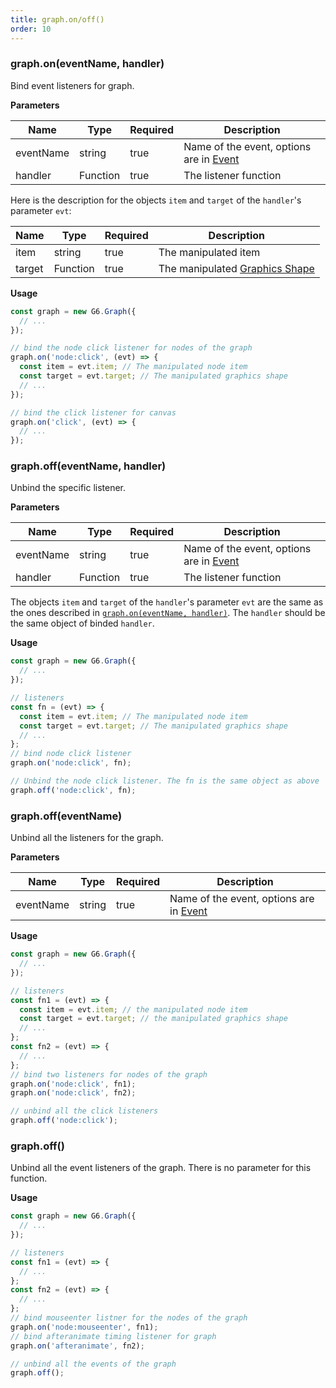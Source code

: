 ```yaml
---
title: graph.on/off()
order: 10
---
```


### graph.on(eventName, handler)

Bind event listeners for graph.

**Parameters**

| Name      | Type     | Required | Description                                                   |
| --------- | -------- | -------- | ------------------------------------------------------------- |
| eventName | string   | true     | Name of the event, options are in [Event](/en/docs/api/Event) |
| handler   | Function | true     | The listener function                                         |

Here is the description for the objects `item` and `target` of the `handler`'s parameter `evt`:

| Name | Type | Required | Description |
| --- | --- | --- | --- |
| item | string | true | The manipulated item |
| target | Function | true | The manipulated [Graphics Shape](/en/docs/manual/middle/elements/shape-keyshape) |

**Usage**

```javascript
const graph = new G6.Graph({
  // ...
});

// bind the node click listener for nodes of the graph
graph.on('node:click', (evt) => {
  const item = evt.item; // The manipulated node item
  const target = evt.target; // The manipulated graphics shape
  // ...
});

// bind the click listener for canvas
graph.on('click', (evt) => {
  // ...
});
```

### graph.off(eventName, handler)

Unbind the specific listener.

**Parameters**

| Name      | Type     | Required | Description                                                   |
| --------- | -------- | -------- | ------------------------------------------------------------- |
| eventName | string   | true     | Name of the event, options are in [Event](/en/docs/api/Event) |
| handler   | Function | true     | The listener function                                         |

The objects `item` and `target` of the `handler`'s parameter `evt` are the same as the ones described in [`graph.on(eventName, handler)`](#oneventname-handler). The `handler` should be the same object of binded `handler`.

**Usage**

```javascript
const graph = new G6.Graph({
  // ...
});

// listeners
const fn = (evt) => {
  const item = evt.item; // The manipulated node item
  const target = evt.target; // The manipulated graphics shape
  // ...
};
// bind node click listener
graph.on('node:click', fn);

// Unbind the node click listener. The fn is the same object as above
graph.off('node:click', fn);
```

### graph.off(eventName)

Unbind all the listeners for the graph.

**Parameters**

| Name      | Type   | Required | Description                                                   |
| --------- | ------ | -------- | ------------------------------------------------------------- |
| eventName | string | true     | Name of the event, options are in [Event](/en/docs/api/Event) |

**Usage**

```javascript
const graph = new G6.Graph({
  // ...
});

// listeners
const fn1 = (evt) => {
  const item = evt.item; // the manipulated node item
  const target = evt.target; // the manipulated graphics shape
  // ...
};
const fn2 = (evt) => {
  // ...
};
// bind two listeners for nodes of the graph
graph.on('node:click', fn1);
graph.on('node:click', fn2);

// unbind all the click listeners
graph.off('node:click');
```

### graph.off()

Unbind all the event listeners of the graph. There is no parameter for this function.

**Usage**

```javascript
const graph = new G6.Graph({
  // ...
});

// listeners
const fn1 = (evt) => {
  // ...
};
const fn2 = (evt) => {
  // ...
};
// bind mouseenter listner for the nodes of the graph
graph.on('node:mouseenter', fn1);
// bind afteranimate timing listener for graph
graph.on('afteranimate', fn2);

// unbind all the events of the graph
graph.off();
```
